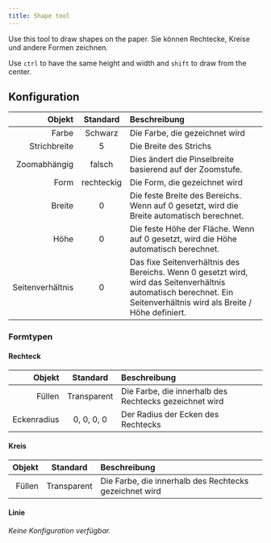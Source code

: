 ```yaml
---
title: Shape tool
---
```


Use this tool to draw shapes on the paper.
Sie können Rechtecke, Kreise und andere Formen zeichnen.

Use `ctrl` to have the same height and width and `shift` to draw from the center.

## Konfiguration

|           Objekt |  Standard  | Beschreibung                                                                                                                                                                                                         |
| ---------------: | :--------: | :------------------------------------------------------------------------------------------------------------------------------------------------------------------------------------------------------------------- |
|            Farbe |   Schwarz  | Die Farbe, die gezeichnet wird                                                                                                                                                                                       |
|     Strichbreite |      5     | Die Breite des Strichs                                                                                                                                                                                               |
|     Zoomabhängig |   falsch   | Dies ändert die Pinselbreite basierend auf der Zoomstufe.                                                                                                                                            |
|             Form | rechteckig | Die Form, die gezeichnet wird                                                                                                                                                                                        |
|           Breite |      0     | Die feste Breite des Bereichs. Wenn auf 0 gesetzt, wird die Breite automatisch berechnet.                                                                                            |
|             Höhe |      0     | Die feste Höhe der Fläche. Wenn auf 0 gesetzt, wird die Höhe automatisch berechnet.                                                                                                  |
| Seitenverhältnis |      0     | Das fixe Seitenverhältnis des Bereichs. Wenn 0 gesetzt wird, wird das Seitenverhältnis automatisch berechnet. Ein Seitenverhältnis wird als Breite / Höhe definiert. |

### Formtypen

#### Rechteck

|      Objekt |   Standard  | Beschreibung                                           |
| ----------: | :---------: | :----------------------------------------------------- |
|      Füllen | Transparent | Die Farbe, die innerhalb des Rechtecks gezeichnet wird |
| Eckenradius |  0, 0, 0, 0 | Der Radius der Ecken des Rechtecks                     |

#### Kreis

| Objekt |   Standard  | Beschreibung                                           |
| -----: | :---------: | :----------------------------------------------------- |
| Füllen | Transparent | Die Farbe, die innerhalb des Rechtecks gezeichnet wird |

#### Linie

_Keine Konfiguration verfügbar._
